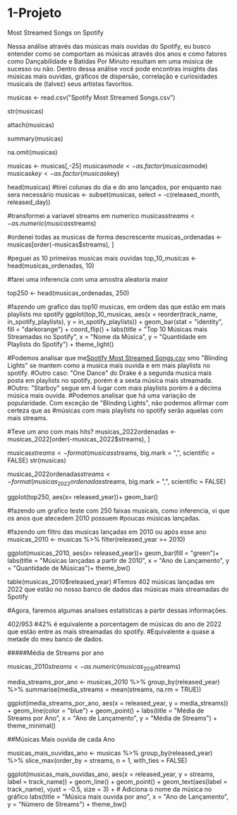 # 1-Projeto
Most Streamed Songs on Spotify

Nessa análise através das músicas mais ouvidas do Spotify, eu busco entender como se comportam as músicas através dos anos e como fatores como Dançabilidade e Batidas Por Minuto resultam em uma música de sucesso ou não. Dentro dessa análise você pode encontras insights das músicas mais ouvidas, gráficos de dispersão, correlação e curiosidades musicais de (talvez) seus artistas favoritos. 

musicas <- read.csv("Spotify Most Streamed Songs.csv")

str(musicas)

attach(musicas)

summary(musicas)

na.omit(musicas)

musicas <- musicas[,-25]
musicas$mode <- as.factor(musicas$mode)
musicas$key <- as.factor(musicas$key)

head(musicas)
#tirei colunas do dia e do ano lançados, por enquanto nao sera necessário
musicas <- subset(musicas, select = -c(released_month, released_day))

#transformei a variavel streams em numerico
musicas$streams <- as.numeric(musicas$streams)

#ordenei todas as musicas de forma descrescente
musicas_ordenadas <- musicas[order(-musicas$streams), ]

#peguei as 10 primeiras musicas mais ouvidas
top_10_musicas <- head(musicas_ordenadas, 10)

#farei uma inferencia com uma amostra aleatoria maior 

top250 <- head(musicas_ordenadas, 250)


#fazendo um grafico das top10 musicas, em ordem das que estão em mais playlists mo spotify
ggplot(top_10_musicas, aes(x = reorder(track_name, in_spotify_playlists), y = in_spotify_playlists)) +
  geom_bar(stat = "identity", fill = "darkorange") +
  coord_flip() +
  labs(title = "Top 10 Músicas mais Streamadas no Spotify",
       x = "Nome da Música",
       y = "Quantidade em Playlists do Spotify") +
  theme_light()

#Podemos analisar que me[Spotify Most Streamed Songs.csv](https://github.com/user-attachments/files/17234891/Spotify.Most.Streamed.Songs.csv)
smo "Blinding Lights" se mantem como a musica mais ouvida e em mais playlists no spotify.
#Outro caso: "One Dance" do Drake é a segunda musica mais posta em playlists no spotify, porém é a sexta música mais streamada.
#Outro: "Starboy" segue em 4 lugar com mais playlists porém é a décima música mais ouvida.
#Podemos analisar que há uma variação de popularidade. Com exceção de "Blinding Lights", não podemos afirmar com certeza que as
#músicas com mais playlists no spotify serão aquelas com mais streams.



#Teve um ano com mais hits?
musicas_2022ordenadas <- musicas_2022[order(-musicas_2022$streams), ]

musicas$streams <- format(musicas$streams, big.mark = ",", scientific = FALSE)
str(musicas)

musicas_2022ordenadas$streams <- format(musicas_2022ordenadas$streams, big.mark = ",", scientific = FALSE)

ggplot(top250, aes(x= released_year))+
  geom_bar()

#fazendo um grafico teste com 250 faixas musicais, como inferencia, vi que os anos que atecedem 2010 possuem 
#poucas músicas lançadas. 


#fazendo um filtro das musicas lançadas em 2010 ou após esse ano
musicas_2010 <- musicas %>%
  filter(released_year >= 2010)

ggplot(musicas_2010, aes(x= released_year))+
  geom_bar(fill = "green")+
  labs(title = "Músicas lançadas a partir de 2010",
       x = "Ano de Lançamento",
       y = "Quantidade de Músicas")+
  theme_bw()

table(musicas_2010$released_year)
#Temos 402 músicas lançadas em 2022 que estão no nosso banco de dados das músicas mais streamadas do Spotify


#Agora, faremos algumas analises estatísticas a partir dessas informações. 

402/953
#42% é equivalente a porcentagem de músicas do ano de 2022 que estão entre as mais streamadas do spotify. 
#Equivalente a quase a metade do meu banco de dados. 


#####Média de Streams por ano

musicas_2010$streams <- as.numeric(musicas_2010$streams)

media_streams_por_ano <- musicas_2010 %>%
  group_by(released_year) %>%
  summarise(media_streams = mean(streams, na.rm = TRUE))

ggplot(media_streams_por_ano, aes(x = released_year, y = media_streams)) +
  geom_line(color = "blue") +
  geom_point() +
  labs(title = "Média de Streams por Ano",
       x = "Ano de Lançamento",
       y = "Média de Streams") +
  theme_minimal()



##Músicas Mais ouvida de cada Ano

musicas_mais_ouvidas_ano <- musicas %>%
  group_by(released_year) %>%
  slice_max(order_by = streams, n = 1, with_ties = FALSE) 

ggplot(musicas_mais_ouvidas_ano, aes(x = released_year, y = streams, label = track_name)) +
  geom_line() +
  geom_point() +
  geom_text(aes(label = track_name), vjust = -0.5, size = 3) +  # Adiciona o nome da música no gráfico
  labs(title = "Música mais ouvida por ano",
       x = "Ano de Lançamento",
       y = "Número de Streams") +
  theme_bw()
